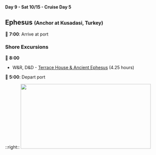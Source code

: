 #### Day 9 - Sat 10/15 - Cruise Day 5
## **Ephesus** <span style="font-size:75%">(Anchor at Kusadasi, Turkey)</span>

🚢 **7:00**: Arrive at port

### Shore Excursions
🏰 **8:00** 
* W&R, D&D - [Terrace House & Ancient Ephesus](https://www.carnival.com/shore-excursions/kusadasi-ephesus/terrace-house--ancient-ephesus-900010?selectedVariant=PR20221011010900010202210150800) (4.25 hours)

🚢 **5:00**: Depart port

::right::
<img src="/ephesus.jpg" height="210" width="420" style="margin:auto">